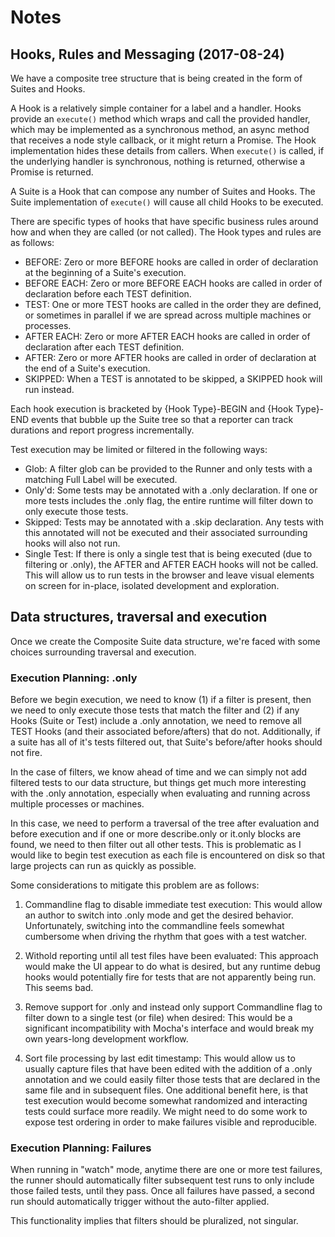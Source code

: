 

# Notes

## Hooks, Rules and Messaging (2017-08-24)

We have a composite tree structure that is being created in the form of Suites and Hooks.

A Hook is a relatively simple container for a label and a handler. Hooks provide an ```execute()``` method which wraps and call the provided handler, which may be implemented as a synchronous method, an async method that receives a node style callback, or it might return a Promise. The Hook implementation hides these details from callers. When ```execute()``` is called, if the underlying handler is synchronous, nothing is returned, otherwise a Promise is returned.

A Suite is a Hook that can compose any number of Suites and Hooks. The Suite implementation of ```execute()``` will cause all child Hooks to be executed.

There are specific types of hooks that have specific business rules around how and when they are called (or not called). The Hook types and rules are as follows:

* BEFORE: Zero or more BEFORE hooks are called in order of declaration at the beginning of a Suite's execution.
* BEFORE EACH: Zero or more BEFORE EACH hooks are called in order of declaration before each TEST definition.
* TEST: One or more TEST hooks are called in the order they are defined, or sometimes in parallel if we are spread across multiple machines or processes.
* AFTER EACH: Zero or more AFTER EACH hooks are called in order of declaration after each TEST definition.
* AFTER: Zero or more AFTER hooks are called in order of declaration at the end of a Suite's execution.
* SKIPPED: When a TEST is annotated to be skipped, a SKIPPED hook will run instead.

Each hook execution is bracketed by {Hook Type}-BEGIN and {Hook Type}-END events that bubble up the Suite tree so that a reporter can track durations and report progress incrementally.

Test execution may be limited or filtered in the following ways:

* Glob: A filter glob can be provided to the Runner and only tests with a matching Full Label will be executed.
* Only'd: Some tests may be annotated with a .only declaration. If one or more tests includes the .only flag, the entire runtime will filter down to only execute those tests.
* Skipped: Tests may be annotated with a .skip declaration. Any tests with this annotated will not be executed and their associated surrounding hooks will also not run.
* Single Test: If there is only a single test that is being executed (due to filtering or .only), the AFTER and AFTER EACH hooks will not be called. This will allow us to run tests in the browser and leave visual elements on screen for in-place, isolated development and exploration.

## Data structures, traversal and execution

Once we create the Composite Suite data structure, we're faced with some choices surrounding traversal and execution.

### Execution Planning: .only

Before we begin execution, we need to know (1) if a filter is present, then we need to only execute those tests that match the filter and (2) if any Hooks (Suite or Test) include a .only annotation, we need to remove all TEST Hooks (and their associated before/afters) that do not. Additionally, if a suite has all of it's tests filtered out, that Suite's before/after hooks should not fire.

In the case of filters, we know ahead of time and we can simply not add filtered tests to our data structure, but things get much more interesting with the .only annotation, especially when evaluating and running across multiple processes or machines.

In this case, we need to perform a traversal of the tree after evaluation and before execution and if one or more describe.only or it.only blocks are found, we need to then filter out all other tests. This is problematic as I would like to begin test execution as each file is encountered on disk so that large projects can run as quickly as possible.

Some considerations to mitigate this problem are as follows:

1. Commandline flag to disable immediate test execution: This would allow an author to switch into .only mode and get the desired behavior. Unfortunately, switching into the commandline feels somewhat cumbersome when driving the rhythm that goes with a test watcher.

2. Withold reporting until all test files have been evaluated: This approach would make the UI appear to do what is desired, but any runtime debug hooks would potentially fire for tests that are not apparently being run. This seems bad.

3. Remove support for .only and instead only support Commandline flag to filter down to a single test (or file) when desired: This would be a significant incompatibility with Mocha's interface and would break my own years-long development workflow.

4. Sort file processing by last edit timestamp: This would allow us to usually capture files that have been edited with the addition of a .only annotation and we could easily filter those tests that are declared in the same file and in subsequent files. One additional benefit here, is that test execution would become somewhat randomized and interacting tests could surface more readily. We might need to do some work to expose test ordering in order to make failures visible and reproducible.

### Execution Planning: Failures

When running in "watch" mode, anytime there are one or more test failures, the runner should automatically filter subsequent test runs to only include those failed tests, until they pass. Once all failures have passed, a second run should automatically trigger without the auto-filter applied.

This functionality implies that filters should be pluralized, not singular.

